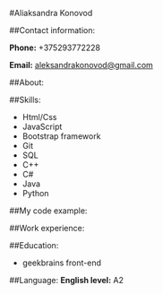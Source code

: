 #Aliaksandra Konovod

##Contact information:

**Phone:** +375293772228

**Email:** aleksandrakonovod@gmail.com

##About:


##Skills:
* Html/Css
* JavaScript
* Bootstrap framework
* Git
* SQL
* C++
* C#
* Java
* Python


##My code example:

##Work experience:



##Education:
* geekbrains front-end 



##Language:
**English level:** A2